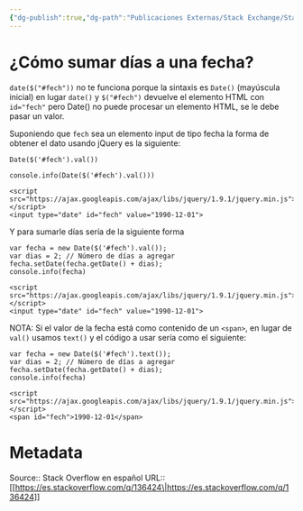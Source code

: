 ```yaml
---
{"dg-publish":true,"dg-path":"Publicaciones Externas/Stack Exchange/Stack Overflow en español/es.stackoverflow.com-136424.md","permalink":"/publicaciones-externas/stack-exchange/stack-overflow-en-espanol/es-stackoverflow-com-136424/","title":"¿Cómo sumar días a una fecha?","hide":true,"noteIcon":"default","created":"2024-04-03T12:49:10.592-06:00","updated":"2024-04-05T16:43:52.969-06:00"}
---
```


# ¿Cómo sumar días a una fecha?

`date($("#fech"))`  no te funciona porque la sintaxis es `Date()` (mayúscula inicial) en lugar `date()` y `$("#fech")` devuelve el elemento HTML con `id="fech"` pero Date() no puede procesar un elemento HTML, se le debe pasar un valor.

Suponiendo que `fech` sea un elemento input de tipo fecha la forma de obtener el dato usando jQuery es la siguiente:

    Date($('#fech').val())

<!-- begin snippet: js hide: false console: true babel: false -->

<!-- language: lang-js -->

    console.info(Date($('#fech').val()))

<!-- language: lang-html -->

    <script src="https://ajax.googleapis.com/ajax/libs/jquery/1.9.1/jquery.min.js"></script>
    <input type="date" id="fech" value="1990-12-01">

<!-- end snippet -->

Y para sumarle días sería de la siguiente forma

<!-- begin snippet: js hide: false console: true babel: false -->

<!-- language: lang-js -->

    var fecha = new Date($('#fech').val());
    var dias = 2; // Número de días a agregar
    fecha.setDate(fecha.getDate() + dias);
    console.info(fecha)

<!-- language: lang-html -->

    <script src="https://ajax.googleapis.com/ajax/libs/jquery/1.9.1/jquery.min.js"></script>
    <input type="date" id="fech" value="1990-12-01">

<!-- end snippet -->

NOTA: Si el valor de la fecha está como contenido de un `<span>`, en lugar de `val()` usamos `text()` y el código a usar sería como el siguiente:

<!-- begin snippet: js hide: false console: true babel: false -->

<!-- language: lang-js -->

    var fecha = new Date($('#fech').text());
    var dias = 2; // Número de días a agregar
    fecha.setDate(fecha.getDate() + dias);
    console.info(fecha)

<!-- language: lang-html -->

    <script src="https://ajax.googleapis.com/ajax/libs/jquery/1.9.1/jquery.min.js"></script>
    <span id="fech">1990-12-01</span>

<!-- end snippet -->



# Metadata
Source:: Stack Overflow en español
URL:: [[https://es.stackoverflow.com/q/136424\|https://es.stackoverflow.com/q/136424]]

